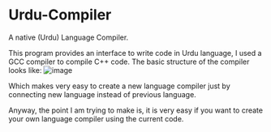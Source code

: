 # Urdu-Compiler
A native (Urdu) Language Compiler.

This program provides an interface to write code in Urdu language, I used a GCC compiler to compile C++ code.
The basic structure of the compiler looks like:
![image](https://user-images.githubusercontent.com/18234947/41231570-7ded4a7c-6d94-11e8-8e66-8c501b02d73f.png)

Which makes very easy to create a new language compiler just by connecting new language instead of previous language.

Anyway, the point I am trying to make is, it is very easy if you want to create your own language compiler using the current code.
